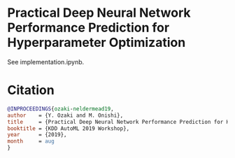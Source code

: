 # Practical Deep Neural Network Performance Prediction for Hyperparameter Optimization

See implementation.ipynb.

# Citation

```bibtex
@INPROCEEDINGS{ozaki-neldermead19,
author    = {Y. Ozaki and M. Onishi},
title     = {Practical Deep Neural Network Performance Prediction for Hyperparameter Optimization},
booktitle = {KDD AutoML 2019 Workshop},
year      = {2019},
month     = aug
}
```
